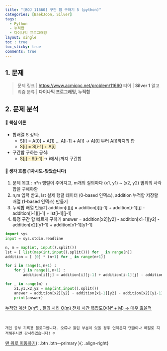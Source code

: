 ```yaml
---
title: "[BOJ 11660] 구간 합 구하기 5 (python)"
categories: [BaekJoon, Silver]
tags:
  - Python
  - 누적합
  - 다이나믹 프로그래밍
layout: single
toc : true
toc_sticky: true
comments: true
---
```


## 1. 문제
> 문제 링크 | <https://www.acmicpc.net/problem/11660>
> 티어 | **Silver 1**
> 알고리즘 분류 | **다이나믹 프로그래밍, 누적합**

## 2. 문제 분석
#### 🐾 핵심 이론
- 합배열 S 정의:
    - S[i] = A[0] + A[1] ... A[i-1] + A[i]  -> A[0] 부터 A[i]까지의 합
    - <span style="background-color: #fff3cd"> S[i] = S[i-1] + A[i] </span> 
- 구간합 구하는 공식:
    - <span style="background-color: #fff3cd"> S[j] - S[i-1] </span> -> i에서 j까지 구간합

#### 🐾 생각 흐름 (1차시도-맞았습니다) 
1. 문제 목표 : 
n*n  행렬이 주어지고, m개의 질의마다 (x1, y1) ~ (x2, y2) 범위의 사각합을 구해야함
2. n,m 입력 받고, lst 실제 행렬 데이터 (0-based 인덱스), addition 누적합 저장할 배열 (1-based 인덱스) 만들기
3. 누적합 배열 만들기
addition[i][j] = addition[i][j-1] + addition[i-1][j] - addition[i-1][j-1] + lst[i-1][j-1]
4. 특정 구간 합 빠르게 구하기
answer = addition[x2][y2] - addition[x1-1][y2] - addition[x2][y1-1] + addition[x1-1][y1-1]


```python
import sys
input = sys.stdin.readline

n, m = map(int, input().split())
lst = [ list(map(int,input().split())) for _ in range(n)]
addition = [ [0] * (n+1) for _ in range(n+1)]

for i in range(1,n+1) :
    for j in range(1,n+1) :
        addition[i][j] = addition[i][j-1] + addition[i-1][j] - addition[i-1][j-1] + lst[i-1][j-1]

for _ in range(m) :
    x1,y1,x2,y2 = map(int,input().split())
    answer = addition[x2][y2] - addition[x1-1][y2] - addition[x2][y1-1] + addition[x1-1][y1-1]
    print(answer)
```
<u> 누적합 계산 O(n²) , 질의 처리 O(m) 
 전체 시간 복잡도O(N² + M) → 매우 효율적  </u> 



<br>

    개인 공부 기록용 블로그입니다. 오류나 틀린 부분이 있을 경우 언제든지 댓글이나 메일로 지적해주시면 감사하겠습니다! ☺

[맨 위로 이동하기](#){: .btn .btn--primary }{: .align-right}